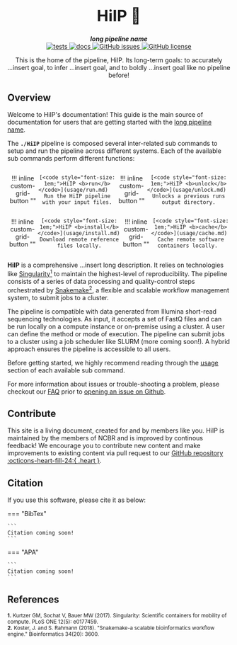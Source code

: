 <div align="center">

  <h1 style="font-size: 250%">HiIP 🔬</h1>

  <b><i>long pipeline name</i></b><br> 
  <a href="https://github.com/OpenOmics/HiIP/actions/workflows/main.yaml">
    <img alt="tests" src="https://github.com/OpenOmics/HiIP/workflows/tests/badge.svg">
  </a>
  <a href="https://github.com/OpenOmics/HiIP/actions/workflows/docs.yml">
    <img alt="docs" src="https://github.com/OpenOmics/HiIP/workflows/docs/badge.svg">
  </a>
  <a href="https://github.com/OpenOmics/HiIP/issues">
    <img alt="GitHub issues" src="https://img.shields.io/github/issues/OpenOmics/HiIP?color=brightgreen">
  </a>
  <a href="https://github.com/OpenOmics/HiIP/blob/main/LICENSE">
    <img alt="GitHub license" src="https://img.shields.io/github/license/OpenOmics/HiIP">
  </a>

  <p>
    This is the home of the pipeline, HiIP. Its long-term goals: to accurately ...insert goal, to infer ...insert goal, and to boldly ...insert goal like no pipeline before!
  </p>

</div>  


## Overview
Welcome to HiIP's documentation! This guide is the main source of documentation for users that are getting started with the [long pipeline name](https://github.com/OpenOmics/HiIP/). 

The **`./HiIP`** pipeline is composed several inter-related sub commands to setup and run the pipeline across different systems. Each of the available sub commands perform different functions: 

<section align="center" markdown="1" style="display: flex; flex-wrap: row wrap; justify-content: space-around;">

!!! inline custom-grid-button ""

    [<code style="font-size: 1em;">HiIP <b>run</b></code>](usage/run.md)   
    Run the HiIP pipeline with your input files.

!!! inline custom-grid-button ""

    [<code style="font-size: 1em;">HiIP <b>unlock</b></code>](usage/unlock.md)  
    Unlocks a previous runs output directory.

</section>

<section align="center" markdown="1" style="display: flex; flex-wrap: row wrap; justify-content: space-around;">


!!! inline custom-grid-button ""

    [<code style="font-size: 1em;">HiIP <b>install</b></code>](usage/install.md)  
    Download remote reference files locally.


!!! inline custom-grid-button ""

    [<code style="font-size: 1em;">HiIP <b>cache</b></code>](usage/cache.md)  
    Cache remote software containers locally.  

</section>

**HiIP** is a comprehensive ...insert long description. It relies on technologies like [Singularity<sup>1</sup>](https://singularity.lbl.gov/) to maintain the highest-level of reproducibility. The pipeline consists of a series of data processing and quality-control steps orchestrated by [Snakemake<sup>2</sup>](https://snakemake.readthedocs.io/en/stable/), a flexible and scalable workflow management system, to submit jobs to a cluster.

The pipeline is compatible with data generated from Illumina short-read sequencing technologies. As input, it accepts a set of FastQ files and can be run locally on a compute instance or on-premise using a cluster. A user can define the method or mode of execution. The pipeline can submit jobs to a cluster using a job scheduler like SLURM (more coming soon!). A hybrid approach ensures the pipeline is accessible to all users.

Before getting started, we highly recommend reading through the [usage](usage/run.md) section of each available sub command.

For more information about issues or trouble-shooting a problem, please checkout our [FAQ](faq/questions.md) prior to [opening an issue on Github](https://github.com/OpenOmics/HiIP/issues).

## Contribute 

This site is a living document, created for and by members like you. HiIP is maintained by the members of NCBR and is improved by continous feedback! We encourage you to contribute new content and make improvements to existing content via pull request to our [GitHub repository :octicons-heart-fill-24:{ .heart }](https://github.com/OpenOmics/HiIP).

## Citation

If you use this software, please cite it as below:  

=== "BibTex"

    ```
    Citation coming soon!
    ```

=== "APA"

    ```
    Citation coming soon!
    ```

## References
<sup>**1.**  Kurtzer GM, Sochat V, Bauer MW (2017). Singularity: Scientific containers for mobility of compute. PLoS ONE 12(5): e0177459.</sup>  
<sup>**2.**  Koster, J. and S. Rahmann (2018). "Snakemake-a scalable bioinformatics workflow engine." Bioinformatics 34(20): 3600.</sup>  
